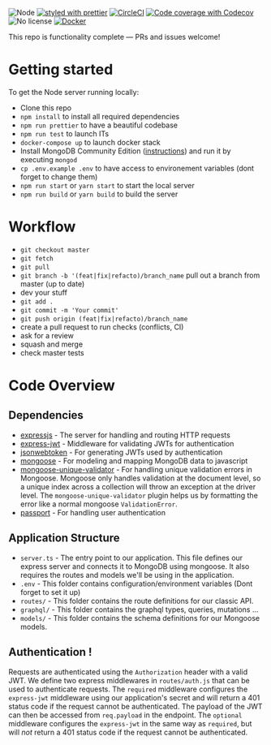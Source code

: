 ![Node](https://img.shields.io/badge/node-8.11.1-brightgreen.svg)
[![styled with prettier](https://img.shields.io/badge/styled_with-prettier-ff69b4.svg)](https://github.com/prettier/prettier)
[![CircleCI](https://img.shields.io/circleci/project/github/socialement-competents/backathon.svg)](https://circleci.com/gh/socialement-competents/backathon)
[![Code coverage with Codecov](https://img.shields.io/codecov/c/github/socialement-competents/backathon.svg)](https://codecov.io/gh/socialement-competents/backathon)
![No license](https://img.shields.io/github/license/socialement-competents/backathon.svg)
[![Docker](https://img.shields.io/docker/pulls/socialementcompetents/backathon.svg)](https://hub.docker.com/r/socialementcompetents/backathon/)

This repo is functionality complete — PRs and issues welcome!

# Getting started

To get the Node server running locally:

- Clone this repo
- `npm install` to install all required dependencies
- `npm run prettier` to have a beautiful codebase
- `npm run test` to launch ITs
- `docker-compose up` to launch docker stack
- Install MongoDB Community Edition ([instructions](https://docs.mongodb.com/manual/installation/#tutorials)) and run it by executing `mongod`
- `cp .env.example .env` to have access to environement variables (dont forget to change them)
- `npm run start` or `yarn start` to start the local server
- `npm run build` or `yarn build` to build the server

# Workflow

- `git checkout master`
- `git fetch`
- `git pull`
- `git branch -b '(feat|fix|refacto)/branch_name` pull out a branch from master (up to date)
- dev your stuff
- `git add .`
- `git commit -m 'Your commit'`
- `git push origin (feat|fix|refacto)/branch_name`
- create a pull request to run checks (conflicts, CI)
- ask for a review
- squash and merge
- check master tests

# Code Overview

## Dependencies

- [expressjs](https://github.com/expressjs/express) - The server for handling and routing HTTP requests
- [express-jwt](https://github.com/auth0/express-jwt) - Middleware for validating JWTs for authentication
- [jsonwebtoken](https://github.com/auth0/node-jsonwebtoken) - For generating JWTs used by authentication
- [mongoose](https://github.com/Automattic/mongoose) - For modeling and mapping MongoDB data to javascript 
- [mongoose-unique-validator](https://github.com/blakehaswell/mongoose-unique-validator) - For handling unique validation errors in Mongoose. Mongoose only handles validation at the document level, so a unique index across a collection will throw an exception at the driver level. The `mongoose-unique-validator` plugin helps us by formatting the error like a normal mongoose `ValidationError`.
- [passport](https://github.com/jaredhanson/passport) - For handling user authentication

## Application Structure

- `server.ts` - The entry point to our application. This file defines our express server and connects it to MongoDB using mongoose. It also requires the routes and models we'll be using in the application.
- `.env` - This folder contains configuration/environment variables (Dont forget to set it up)
- `routes/` - This folder contains the route definitions for our classic API.
- `graphql/` - This folder contains the graphql types, queries, mutations ...
- `models/` - This folder contains the schema definitions for our Mongoose models.

## Authentication !

Requests are authenticated using the `Authorization` header with a valid JWT. We define two express middlewares in `routes/auth.js` that can be used to authenticate requests. The `required` middleware configures the `express-jwt` middleware using our application's secret and will return a 401 status code if the request cannot be authenticated. The payload of the JWT can then be accessed from `req.payload` in the endpoint. The `optional` middleware configures the `express-jwt` in the same way as `required`, but will *not* return a 401 status code if the request cannot be authenticated.
